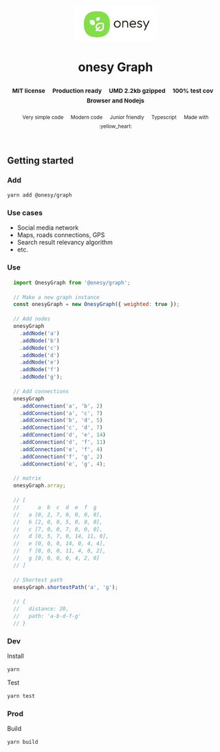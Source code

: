 
</br>
</br>

<p align='center'>
  <a target='_blank' rel='noopener noreferrer' href='#'>
    <img width='auto' height='84' src='https://raw.githubusercontent.com/onesy-me/onesy/refs/heads/main/utils/images/logo.png' alt='onesy logo' />
  </a>
</p>

<h1 align='center'>onesy Graph</h1>

<h3 align='center'>
  <sub>MIT license&nbsp;&nbsp;&nbsp;&nbsp;</sub>
  <sub>Production ready&nbsp;&nbsp;&nbsp;&nbsp;</sub>
  <sub>UMD 2.2kb gzipped&nbsp;&nbsp;&nbsp;&nbsp;</sub>
  <sub>100% test cov&nbsp;&nbsp;&nbsp;&nbsp;</sub>
  <sub>Browser and Nodejs</sub>
</h3>

<p align='center'>
  <sub>Very simple code&nbsp;&nbsp;&nbsp;&nbsp;</sub>
  <sub>Modern code&nbsp;&nbsp;&nbsp;&nbsp;</sub>
  <sub>Junior friendly&nbsp;&nbsp;&nbsp;&nbsp;</sub>
  <sub>Typescript&nbsp;&nbsp;&nbsp;&nbsp;</sub>
  <sub>Made with :yellow_heart:</sub>
</p>

<br />

## Getting started

### Add

```sh
yarn add @onesy/graph
```

### Use cases
- Social media network
- Maps, roads connections, GPS
- Search result relevancy algorithm
- etc.

### Use

```javascript
  import OnesyGraph from '@onesy/graph';

  // Make a new graph instance
  const onesyGraph = new OnesyGraph({ weighted: true });

  // Add nodes
  onesyGraph
    .addNode('a')
    .addNode('b')
    .addNode('c')
    .addNode('d')
    .addNode('e')
    .addNode('f')
    .addNode('g');

  // Add connections
  onesyGraph
    .addConnection('a', 'b', 2)
    .addConnection('a', 'c', 7)
    .addConnection('b', 'd', 5)
    .addConnection('c', 'd', 7)
    .addConnection('d', 'e', 14)
    .addConnection('d', 'f', 11)
    .addConnection('e', 'f', 4)
    .addConnection('f', 'g', 2)
    .addConnection('e', 'g', 4);

  // matrix
  onesyGraph.array;

  // [
  //      a  b  c  d  e  f  g
  //   a [0, 2, 7, 0, 0, 0, 0],
  //   b [2, 0, 0, 5, 0, 0, 0],
  //   c [7, 0, 0, 7, 0, 0, 0],
  //   d [0, 5, 7, 0, 14, 11, 0],
  //   e [0, 0, 0, 14, 0, 4, 4],
  //   f [0, 0, 0, 11, 4, 0, 2],
  //   g [0, 0, 0, 0, 4, 2, 0]
  // ]

  // Shortest path
  onesyGraph.shortestPath('a', 'g');

  // {
  //   distance: 20,
  //   path: 'a-b-d-f-g'
  // }
```

### Dev

Install

```sh
yarn
```

Test

```sh
yarn test
```

### Prod

Build

```sh
yarn build
```
